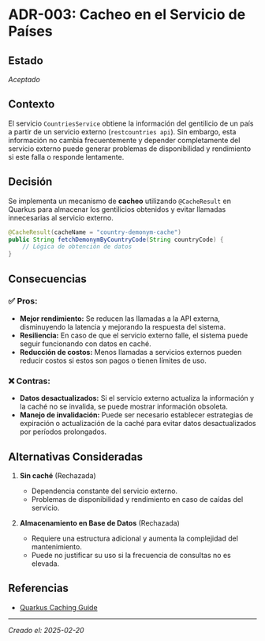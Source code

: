 # ADR-003: Cacheo en el Servicio de Países

## Estado
*Aceptado*

## Contexto
El servicio `CountriesService` obtiene la información del gentilicio de un país a partir de un servicio externo (`restcountries api`). Sin embargo, esta información no cambia frecuentemente y depender completamente del servicio externo puede generar problemas de disponibilidad y rendimiento si este falla o responde lentamente.

## Decisión
Se implementa un mecanismo de **cacheo** utilizando `@CacheResult` en Quarkus para almacenar los gentilicios obtenidos y evitar llamadas innecesarias al servicio externo.

```java
@CacheResult(cacheName = "country-demonym-cache")
public String fetchDemonymByCountryCode(String countryCode) {
    // Lógica de obtención de datos
}
```

## Consecuencias

### ✅ Pros:
- **Mejor rendimiento:** Se reducen las llamadas a la API externa, disminuyendo la latencia y mejorando la respuesta del sistema.
- **Resiliencia:** En caso de que el servicio externo falle, el sistema puede seguir funcionando con datos en caché.
- **Reducción de costos:** Menos llamadas a servicios externos pueden reducir costos si estos son pagos o tienen límites de uso.

### ❌ Contras:
- **Datos desactualizados:** Si el servicio externo actualiza la información y la caché no se invalida, se puede mostrar información obsoleta.
- **Manejo de invalidación:** Puede ser necesario establecer estrategias de expiración o actualización de la caché para evitar datos desactualizados por períodos prolongados.

## Alternativas Consideradas
1. **Sin caché** (Rechazada)
   - Dependencia constante del servicio externo.
   - Problemas de disponibilidad y rendimiento en caso de caídas del servicio.

2. **Almacenamiento en Base de Datos** (Rechazada)
   - Requiere una estructura adicional y aumenta la complejidad del mantenimiento.
   - Puede no justificar su uso si la frecuencia de consultas no es elevada.

## Referencias
- [Quarkus Caching Guide](https://quarkus.io/guides/cache)

---
*Creado el: 2025-02-20*

